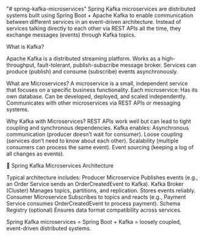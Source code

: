 "# spring-kafka-microservices" 
Spring Kafka microservices are distributed systems built using Spring Boot + Apache Kafka to enable communication between different services in an event-driven architecture. Instead of services talking directly to each other via REST APIs all the time, they exchange messages (events) through Kafka topics.

What is Kafka?

Apache Kafka is a distributed streaming platform.
Works as a high-throughput, fault-tolerant, publish-subscribe message broker.
Services can produce (publish) and consume (subscribe) events asynchronously.

What are Microservices?
A microservice is a small, independent service that focuses on a specific business functionality.
Each microservice:
Has its own database.
Can be developed, deployed, and scaled independently.
Communicates with other microservices via REST APIs or messaging systems.

Why Kafka with Microservices?
REST APIs work well but can lead to tight coupling and synchronous dependencies.
Kafka enables:
Asynchronous communication (producer doesn’t wait for consumer).
Loose coupling (services don’t need to know about each other).
Scalability (multiple consumers can process the same event).
Event sourcing (keeping a log of all changes as events).

🔹 Spring Kafka Microservices Architecture

Typical architecture includes:
Producer Microservice
Publishes events (e.g., an Order Service sends an OrderCreatedEvent to Kafka).
Kafka Broker (Cluster)
Manages topics, partitions, and replication.
Stores events reliably.
Consumer Microservice
Subscribes to topics and reacts (e.g., Payment Service consumes OrderCreatedEvent to process payment).
Schema Registry (optional)
Ensures data format compatibility across services.

Spring Kafka microservices = Spring Boot + Kafka = loosely coupled, event-driven distributed systems.

